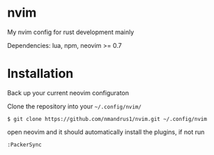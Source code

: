 # nvim
My nvim config for rust development mainly

Dependencies: lua, npm, neovim >= 0.7

# Installation
Back up your current neovim configuraton

Clone the repository into your `~/.config/nvim/`

`$ git clone https://github.com/nmandrus1/nvim.git ~/.config/nvim`

open neovim and it should automatically install the plugins, if not run 

`:PackerSync`
